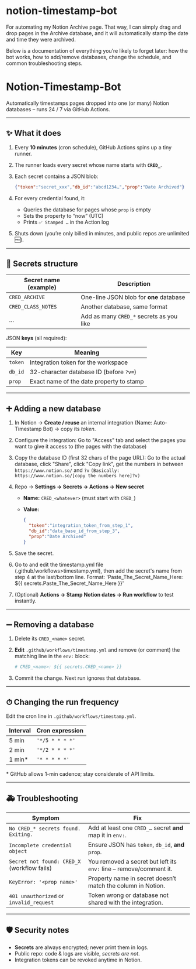 # notion-timestamp-bot
For automating my Notion Archive page. That way, I can simply drag and drop pages in the Archive database, and it will automatically stamp the date and time they were archived.

Below is a documentation of everything you’re likely to forget later: how the bot works, how to add/remove databases, change the schedule, and common troubleshooting steps.

# Notion-Timestamp-Bot  
Automatically timestamps pages dropped into one (or many) Notion databases – runs 24 / 7 via GitHub Actions.

---

## ✨ What it does
1. Every **10 minutes** (cron schedule), GitHub Actions spins up a tiny runner.  
2. The runner loads every secret whose name starts with **`CRED_`**.  
3. Each secret contains a JSON blob:  
   ```json
   {"token":"secret_xxx","db_id":"abcd1234…","prop":"Date Archived"}

4. For every credential found, it:

   * Queries the database for pages whose `prop` is empty
   * Sets the property to “now” (UTC)
   * Prints `✅ Stamped …` in the Action log
5. Shuts down (you’re only billed in minutes, and public repos are unlimited 🆓).

---

## 🔐 Secrets structure

| Secret name (example) | Description                              |
| --------------------- | ---------------------------------------- |
| `CRED_ARCHIVE`        | One-line JSON blob for **one** database  |
| `CRED_CLASS_NOTES`    | Another database, same format            |
| …                     | Add as many `CRED_*` secrets as you like |

JSON **keys** (all required):

| Key     | Meaning                                  |
| ------- | ---------------------------------------- |
| `token` | Integration token for the workspace      |
| `db_id` | 32-character database ID (before `?v=`)  |
| `prop`  | Exact name of the date property to stamp |

---

## ➕ Adding a new database

1. In Notion → **Create / reuse** an internal integration (Name: Auto-Timestamp Bot) → copy its *token*.
2. Configure the integration: Go to "Access" tab and select the pages you want to give it access to (the pages with the database)
3. Copy the database ID (first 32 chars of the page URL): Go to the actual database, click "Share", click "Copy link", get the numbers in between `https://www.notion.so/` and `?v` `(Basically: https://www.notion.so/[copy the numbers here]?v)`
4. Repo → **Settings → Secrets → Actions → New secret**

   * **Name:** `CRED_<whatever>` (must start with `CRED_`)
   * **Value:**

     ```json
     {
       "token":"integration_token_from_step_1",
       "db_id":"data_base_id_from_step_3",
       "prop":"Date Archived"
     }
     ```
5. Save the secret.
6. Go to and edit the timestamp.yml file (.github/workflows>timestamp.yml), then add the secret's name from step 4 at the last/bottom line. Format: 'Paste_The_Secret_Name_Here: ${{ secrets.Paste_The_Secret_Name_Here }}'
7. (Optional) **Actions → Stamp Notion dates → Run workflow** to test instantly.

---

## ➖ Removing a database

1. Delete its `CRED_<name>` secret.
2. **Edit** `.github/workflows/timestamp.yml` and remove (or comment) the matching line in the `env:` block:

   ```yaml
   # CRED_<name>: ${{ secrets.CRED_<name> }}
   ```
3. Commit the change. Next run ignores that database.

---

## ⏱ Changing the run frequency

Edit the cron line in `.github/workflows/timestamp.yml`.

| Interval | Cron expression |
| -------- | --------------- |
| 5 min    | `'*/5 * * * *'` |
| 2 min    | `'*/2 * * * *'` |
| 1 min\*  | `'* * * * *'`   |

\* GitHub allows 1-min cadence; stay considerate of API limits.

---

## 🚑 Troubleshooting

| Symptom                                     | Fix                                                                |
| ------------------------------------------- | ------------------------------------------------------------------ |
| `No CRED_* secrets found. Exiting.`         | Add at least one `CRED_…` secret **and** map it in `env:`.         |
| `Incomplete credential object`              | Ensure JSON has `token`, `db_id`, **and** `prop`.                  |
| `Secret not found: CRED_X` (workflow fails) | You removed a secret but left its `env:` line – remove/comment it. |
| `KeyError: '<prop name>'`                   | Property name in secret doesn’t match the column in Notion.        |
| `401 unauthorized` or `invalid_request`     | Token wrong or database not shared with the integration.           |

---

## 🛡 Security notes

* **Secrets** are always encrypted; never print them in logs.
* Public repo: code & logs are visible, *secrets are not*.
* Integration tokens can be revoked anytime in Notion.

